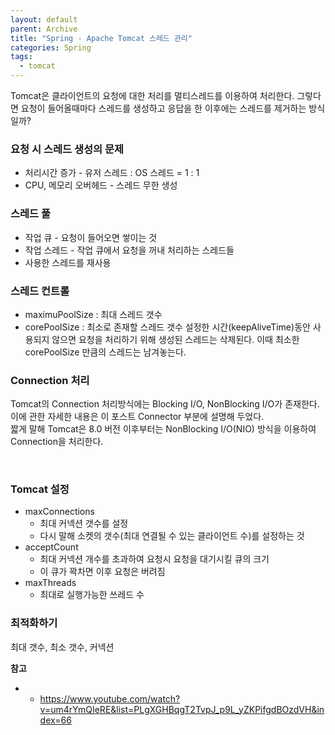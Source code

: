 ```yaml
---
layout: default
parent: Archive
title: "Spring - Apache Tomcat 스레드 관리"
categories: Spring
tags:
  - tomcat
---  
```



Tomcat은 클라이언트의 요청에 대한 처리를 멀티스레드를 이용하여 처리한다. 그렇다면 요청이 들어올때마다 스레드를 생성하고 응답을 한 이후에는 스레드를 제거하는 방식일까?  


### 요청 시 스레드 생성의 문제
- 처리시간 증가 - 유저 스레드 : OS 스레드 = 1 : 1
- CPU, 메모리 오버헤드 - 스레드 무한 생성

### 스레드 풀
- 작업 큐 - 요청이 들어오면 쌓이는 것
- 작업 스레드 - 작업 큐에서 요청을 꺼내 처리하는 스레드들
- 사용한 스레드를 재사용

### 스레드 컨트롤
- maximuPoolSize : 최대 스레드 갯수
- corePoolSize : 최소로 존재할 스레드 갯수
설정한 시간(keepAliveTime)동안 사용되지 않으면 요청을 처리하기 위해 생성된 스레드는 삭제된다. 이때 최소한 corePoolSize 만큼의 스레드는 남겨놓는다.

### Connection 처리  
Tomcat의 Connection 처리방식에는 Blocking I/O, NonBlocking I/O가 존재한다. 이에 관한 자세한 내용은 이 포스트 Connector 부분에 설명해 두었다.  
짧게 말해 Tomcat은 8.0 버전 이후부터는 NonBlocking I/O(NIO) 방식을 이용하여 Connection을 처리한다.

<br />  

### Tomcat 설정
- maxConnections
  - 최대 커넥션 갯수를 설정 
  - 다시 말해 소켓의 갯수(최대 연결될 수 있는 클라이언트 수)를 설정하는 것
- acceptCount
  - 최대 커넥션 개수를 초과하여 요청시 요청을 대기시킬 큐의 크기
  - 이 큐가 꽉차면 이후 요청은 버려짐
- maxThreads
  - 최대로 실행가능한 쓰레드 수

### 최적화하기
최대 갯수, 최소 갯수, 커넥션



**참고**
- - https://www.youtube.com/watch?v=um4rYmQIeRE&list=PLgXGHBqgT2TvpJ_p9L_yZKPifgdBOzdVH&index=66